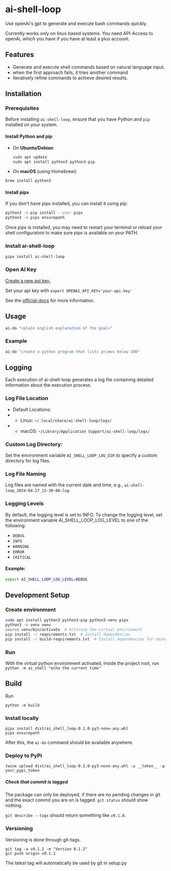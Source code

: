 # ai-shell-loop
Use openAi's gpt to generate and execute bash commands quickly.

Currently works only on linux based systems. You need API-Access to openAi, which you have if you have at least a plus account. 


## Features

- Generate and execute shell commands based on natural language input.
- when the first approach fails, it tries another command
- Iteratively refine commands to achieve desired results.

## Installation

### Prerequisites

Before installing `ai-shell-loop`, ensure that you have Python and `pip` installed on your system.

#### Install Python and pip

- On **Ubuntu/Debian**:

  ```bash
  sudo apt update
  sudo apt install python3 python3-pip
- On **macOS** (using Homebrew):

```bash
brew install python3
```

#### Install pipx
If you don't have pipx installed, you can install it using pip:

```bash
python3 -m pip install --user pipx
python3 -m pipx ensurepath
```
Once pipx is installed, you may need to restart your terminal or reload your shell configuration to make sure pipx is available on your PATH.

### Install ai-shell-loop
```bash
pipx install ai-shell-loop
```

### Open AI Key

[Create a new api key.](https://platform.openai.com/docs/quickstart/create-and-export-an-api-key) 

Set your api key with `export OPENAI_API_KEY='your-api-key'`

See the [official-docs](https://help.openai.com/en/articles/5112595-best-practices-for-api-key-safety)
for more information.


## Usage

```bash
ai-do "<plain english explanation of the goal>"
```

### Example

```bash
ai-do "create a python program that lists primes below 100"
```
## Logging
Each execution of ai-shell-loop generates a log file containing detailed information about the execution process.

### Log File Location
* Default Locations:
* * Linux: `~/.local/share/ai-shell-loop/logs/`
* * macOS: `~/Library/Application Support/ai-shell-loop/logs/`

### Custom Log Directory:

Set the environment variable `AI_SHELL_LOOP_LOG_DIR` to specify a custom directory for log files.
### Log File Naming
Log files are named with the current date and time, e.g., `ai-shell-loop_2024-04-27_15-30-00.log`.

### Logging Levels
By default, the logging level is set to INFO. To change the logging level, set the environment variable AI_SHELL_LOOP_LOG_LEVEL to one of the following:

* `DEBUG`
* `INFO`
* `WARNING`
* `ERROR`
* `CRITICAL`

#### Example:

```bash
export AI_SHELL_LOOP_LOG_LEVEL=DEBUG
```
## Development Setup

### Create environment
```bash
sudo apt install python3 python3-pip python3-venv pipx
python3 -m venv venv
source venv/bin/activate  # Activate the virtual environment
pip install -r requirements.txt  # Install dependencies
pip install -r build-requirements.txt  # Install dependencies for doing a build.
```


### Run 

With the virtual python environment activated, inside the project root, run `python -m ai_shell "echo the current time"`


## Build

Run 
```
python -m build
```

### Install locally

```
pipx install dist/ai_shell_loop-0.1.0-py3-none-any.whl
pipx ensurepath
```
After this, the `ai-do` command should be available anywhere. 

### Deploy to PyPi

```
twine upload dist/ai_shell_loop-0.1.0-py3-none-any.whl -u __token__ -p your_pypi_token
```

##### Check that commit is tagged
The package can only be deployed, if there are no pending changes in git and the exact commit you are on is tagged.
`git status` should show nothing.  

`git describe --tags` should return something like `v0.1.0`.

### Versioning

Versioning is done through git-tags.

```
git tag -a v0.1.2 -m "Version 0.1.2"
git push origin v0.1.2
```

The latest tag will automatically be used by git in setup.py